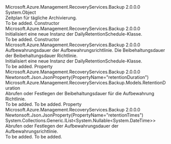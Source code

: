 <Type Name="DailyRetentionSchedule" FullName="Microsoft.Azure.Management.RecoveryServices.Backup.Models.DailyRetentionSchedule">
  <TypeSignature Language="C#" Value="public class DailyRetentionSchedule" />
  <TypeSignature Language="ILAsm" Value=".class public auto ansi beforefieldinit DailyRetentionSchedule extends System.Object" />
  <TypeSignature Language="DocId" Value="T:Microsoft.Azure.Management.RecoveryServices.Backup.Models.DailyRetentionSchedule" />
  <TypeSignature Language="VB.NET" Value="Public Class DailyRetentionSchedule" />
  <TypeSignature Language="F#" Value="type DailyRetentionSchedule = class" />
  <AssemblyInfo>
    <AssemblyName>Microsoft.Azure.Management.RecoveryServices.Backup</AssemblyName>
    <AssemblyVersion>2.0.0.0</AssemblyVersion>
  </AssemblyInfo>
  <Base>
    <BaseTypeName>System.Object</BaseTypeName>
  </Base>
  <Interfaces />
  <Docs>
    <summary>
            Zeitplan für tägliche Archivierung.
            </summary>
    <remarks>To be added.</remarks>
  </Docs>
  <Members>
    <Member MemberName=".ctor">
      <MemberSignature Language="C#" Value="public DailyRetentionSchedule ();" />
      <MemberSignature Language="ILAsm" Value=".method public hidebysig specialname rtspecialname instance void .ctor() cil managed" />
      <MemberSignature Language="DocId" Value="M:Microsoft.Azure.Management.RecoveryServices.Backup.Models.DailyRetentionSchedule.#ctor" />
      <MemberSignature Language="VB.NET" Value="Public Sub New ()" />
      <MemberType>Constructor</MemberType>
      <AssemblyInfo>
        <AssemblyName>Microsoft.Azure.Management.RecoveryServices.Backup</AssemblyName>
        <AssemblyVersion>2.0.0.0</AssemblyVersion>
      </AssemblyInfo>
      <Parameters />
      <Docs>
        <summary>
            Initialisiert eine neue Instanz der DailyRetentionSchedule-Klasse.
            </summary>
        <remarks>To be added.</remarks>
      </Docs>
    </Member>
    <Member MemberName=".ctor">
      <MemberSignature Language="C#" Value="public DailyRetentionSchedule (System.Collections.Generic.IList&lt;Nullable&lt;DateTime&gt;&gt; retentionTimes = null, Microsoft.Azure.Management.RecoveryServices.Backup.Models.RetentionDuration retentionDuration = null);" />
      <MemberSignature Language="ILAsm" Value=".method public hidebysig specialname rtspecialname instance void .ctor(class System.Collections.Generic.IList`1&lt;valuetype System.Nullable`1&lt;valuetype System.DateTime&gt;&gt; retentionTimes, class Microsoft.Azure.Management.RecoveryServices.Backup.Models.RetentionDuration retentionDuration) cil managed" />
      <MemberSignature Language="DocId" Value="M:Microsoft.Azure.Management.RecoveryServices.Backup.Models.DailyRetentionSchedule.#ctor(System.Collections.Generic.IList{System.Nullable{System.DateTime}},Microsoft.Azure.Management.RecoveryServices.Backup.Models.RetentionDuration)" />
      <MemberSignature Language="F#" Value="new Microsoft.Azure.Management.RecoveryServices.Backup.Models.DailyRetentionSchedule : System.Collections.Generic.IList&lt;Nullable&lt;DateTime&gt;&gt; * Microsoft.Azure.Management.RecoveryServices.Backup.Models.RetentionDuration -&gt; Microsoft.Azure.Management.RecoveryServices.Backup.Models.DailyRetentionSchedule" Usage="new Microsoft.Azure.Management.RecoveryServices.Backup.Models.DailyRetentionSchedule (retentionTimes, retentionDuration)" />
      <MemberType>Constructor</MemberType>
      <AssemblyInfo>
        <AssemblyName>Microsoft.Azure.Management.RecoveryServices.Backup</AssemblyName>
        <AssemblyVersion>2.0.0.0</AssemblyVersion>
      </AssemblyInfo>
      <Parameters>
        <Parameter Name="retentionTimes" Type="System.Collections.Generic.IList&lt;System.Nullable&lt;System.DateTime&gt;&gt;" />
        <Parameter Name="retentionDuration" Type="Microsoft.Azure.Management.RecoveryServices.Backup.Models.RetentionDuration" />
      </Parameters>
      <Docs>
        <param name="retentionTimes">Aufbewahrungsdauer der Aufbewahrungsrichtlinie.</param>
        <param name="retentionDuration">Die Beibehaltungsdauer der Beibehaltungsdauer Richtlinie.</param>
        <summary>
            Initialisiert eine neue Instanz der DailyRetentionSchedule-Klasse.
            </summary>
        <remarks>To be added.</remarks>
      </Docs>
    </Member>
    <Member MemberName="RetentionDuration">
      <MemberSignature Language="C#" Value="public Microsoft.Azure.Management.RecoveryServices.Backup.Models.RetentionDuration RetentionDuration { get; set; }" />
      <MemberSignature Language="ILAsm" Value=".property instance class Microsoft.Azure.Management.RecoveryServices.Backup.Models.RetentionDuration RetentionDuration" />
      <MemberSignature Language="DocId" Value="P:Microsoft.Azure.Management.RecoveryServices.Backup.Models.DailyRetentionSchedule.RetentionDuration" />
      <MemberSignature Language="VB.NET" Value="Public Property RetentionDuration As RetentionDuration" />
      <MemberSignature Language="F#" Value="member this.RetentionDuration : Microsoft.Azure.Management.RecoveryServices.Backup.Models.RetentionDuration with get, set" Usage="Microsoft.Azure.Management.RecoveryServices.Backup.Models.DailyRetentionSchedule.RetentionDuration" />
      <MemberType>Property</MemberType>
      <AssemblyInfo>
        <AssemblyName>Microsoft.Azure.Management.RecoveryServices.Backup</AssemblyName>
        <AssemblyVersion>2.0.0.0</AssemblyVersion>
      </AssemblyInfo>
      <Attributes>
        <Attribute>
          <AttributeName>Newtonsoft.Json.JsonProperty(PropertyName="retentionDuration")</AttributeName>
        </Attribute>
      </Attributes>
      <ReturnValue>
        <ReturnType>Microsoft.Azure.Management.RecoveryServices.Backup.Models.RetentionDuration</ReturnType>
      </ReturnValue>
      <Docs>
        <summary>
            Abrufen oder Festlegen der Beibehaltungsdauer für die Aufbewahrung Richtlinie.
            </summary>
        <value>To be added.</value>
        <remarks>To be added.</remarks>
      </Docs>
    </Member>
    <Member MemberName="RetentionTimes">
      <MemberSignature Language="C#" Value="public System.Collections.Generic.IList&lt;Nullable&lt;DateTime&gt;&gt; RetentionTimes { get; set; }" />
      <MemberSignature Language="ILAsm" Value=".property instance class System.Collections.Generic.IList`1&lt;valuetype System.Nullable`1&lt;valuetype System.DateTime&gt;&gt; RetentionTimes" />
      <MemberSignature Language="DocId" Value="P:Microsoft.Azure.Management.RecoveryServices.Backup.Models.DailyRetentionSchedule.RetentionTimes" />
      <MemberSignature Language="VB.NET" Value="Public Property RetentionTimes As IList(Of Nullable(Of DateTime))" />
      <MemberSignature Language="F#" Value="member this.RetentionTimes : System.Collections.Generic.IList&lt;Nullable&lt;DateTime&gt;&gt; with get, set" Usage="Microsoft.Azure.Management.RecoveryServices.Backup.Models.DailyRetentionSchedule.RetentionTimes" />
      <MemberType>Property</MemberType>
      <AssemblyInfo>
        <AssemblyName>Microsoft.Azure.Management.RecoveryServices.Backup</AssemblyName>
        <AssemblyVersion>2.0.0.0</AssemblyVersion>
      </AssemblyInfo>
      <Attributes>
        <Attribute>
          <AttributeName>Newtonsoft.Json.JsonProperty(PropertyName="retentionTimes")</AttributeName>
        </Attribute>
      </Attributes>
      <ReturnValue>
        <ReturnType>System.Collections.Generic.IList&lt;System.Nullable&lt;System.DateTime&gt;&gt;</ReturnType>
      </ReturnValue>
      <Docs>
        <summary>
            Abrufen oder Festlegen der Aufbewahrungsdauer der Aufbewahrungsrichtlinie.
            </summary>
        <value>To be added.</value>
        <remarks>To be added.</remarks>
      </Docs>
    </Member>
  </Members>
</Type>